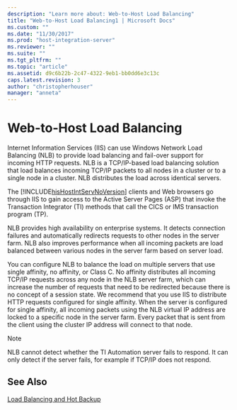 ```yaml
---
description: "Learn more about: Web-to-Host Load Balancing"
title: "Web-to-Host Load Balancing1 | Microsoft Docs"
ms.custom: ""
ms.date: "11/30/2017"
ms.prod: "host-integration-server"
ms.reviewer: ""
ms.suite: ""
ms.tgt_pltfrm: ""
ms.topic: "article"
ms.assetid: d9c6b22b-2c47-4322-9eb1-bb0dd6e3c13c
caps.latest.revision: 3
author: "christopherhouser"
manager: "anneta"
---
```

# Web-to-Host Load Balancing
Internet Information Services (IIS) can use Windows Network Load Balancing (NLB) to provide load balancing and fail-over support for incoming HTTP requests. NLB is a TCP/IP-based load balancing solution that load balances incoming TCP/IP packets to all nodes in a cluster or to a single node in a cluster. NLB distributes the load across identical servers.  
  
 The [!INCLUDE[hisHostIntServNoVersion](../includes/hishostintservnoversion-md.md)] clients and Web browsers go through IIS to gain access to the Active Server Pages (ASP) that invoke the Transaction Integrator (TI) methods that call the CICS or IMS transaction program (TP).  
  
 NLB provides high availability on enterprise systems. It detects connection failures and automatically redirects requests to other nodes in the server farm. NLB also improves performance when all incoming packets are load balanced between various nodes in the server farm based on server load.  
  
 You can configure NLB to balance the load on multiple servers that use single affinity, no affinity, or Class C. No affinity distributes all incoming TCP/IP requests across any node in the NLB server farm, which can increase the number of requests that need to be redirected because there is no concept of a session state. We recommend that you use IIS to distribute HTTP requests configured for single affinity. When the server is configured for single affinity, all incoming packets using the NLB virtual IP address are locked to a specific node in the server farm. Every packet that is sent from the client using the cluster IP address will connect to that node.  
  
> [!NOTE]
>  NLB cannot detect whether the TI Automation server fails to respond. It can only detect if the server fails, for example if TCP/IP does not respond.  
  
## See Also  
 [Load Balancing and Hot Backup](../core/load-balancing-and-hot-backup2.md)
